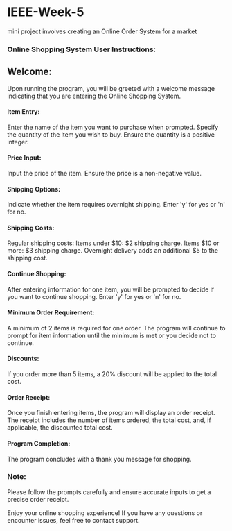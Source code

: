 # IEEE-Week-5
mini project involves creating an Online Order System for a market

### Online Shopping System User Instructions:

## Welcome:
Upon running the program, you will be greeted with a welcome message indicating that you are entering the Online Shopping System.

#### Item Entry:
Enter the name of the item you want to purchase when prompted.
Specify the quantity of the item you wish to buy. Ensure the quantity is a positive integer.

#### Price Input:
Input the price of the item. Ensure the price is a non-negative value.

#### Shipping Options:
Indicate whether the item requires overnight shipping.
Enter 'y' for yes or 'n' for no.

#### Shipping Costs:
Regular shipping costs:
Items under $10: $2 shipping charge.
Items $10 or more: $3 shipping charge.
Overnight delivery adds an additional $5 to the shipping cost.

#### Continue Shopping:
After entering information for one item, you will be prompted to decide if you want to continue shopping.
Enter 'y' for yes or 'n' for no.

#### Minimum Order Requirement:
A minimum of 2 items is required for one order. The program will continue to prompt for item information until the minimum is met or you decide not to continue.

#### Discounts:
If you order more than 5 items, a 20% discount will be applied to the total cost.

#### Order Receipt:
Once you finish entering items, the program will display an order receipt.
The receipt includes the number of items ordered, the total cost, and, if applicable, the discounted total cost.

#### Program Completion:
The program concludes with a thank you message for shopping. 

### Note:
Please follow the prompts carefully and ensure accurate inputs to get a precise order receipt.


Enjoy your online shopping experience! If you have any questions or encounter issues, feel free to contact support.
